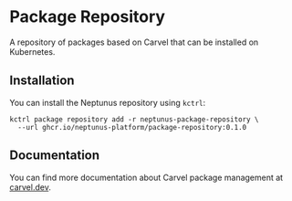 # Package Repository

A repository of packages based on Carvel that can be installed on Kubernetes.

## Installation

You can install the Neptunus repository using `kctrl`:

   ```shell
   kctrl package repository add -r neptunus-package-repository \ 
     --url ghcr.io/neptunus-platform/package-repository:0.1.0
   ```

## Documentation

You can find more documentation about Carvel package management at [carvel.dev](https://carvel.dev/kapp-controller/docs/v0.38.0/packaging/).
